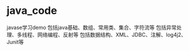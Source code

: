 # java_code
javase学习demo
包括java基础、数组、常用类、集合、字符流等
包括异常处理、多线程、网络编程、反射等
包括数据结构、XML、JDBC、注解、log4j2、Junit等
